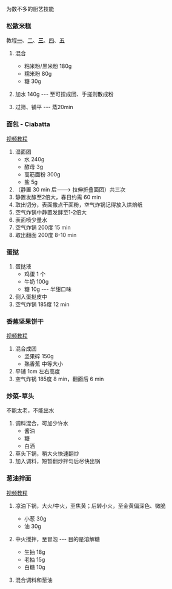 
为数不多的厨艺技能

### 松散米糕

教程[**一**](https://www.bilibili.com/video/BV1ze411S7vZ/)、[二](https://www.bilibili.com/video/BV1kM411H7Np)、[**三**](https://www.bilibili.com/video/BV1p3411L72r/?spm_id_from=333.1387.favlist.content.click&vd_source=6b881ce42dbc3b020b1512cadaf2d8da)、[四](https://www.bilibili.com/video/BV1Ma411W7cQ/)、[五](https://www.bilibili.com/video/BV1RursYMEAj)

1. 混合
    - 粘米粉/黑米粉 180g
    - 糯米粉 80g
    - 糖 30g

2. 加水 140g --- 至可捏成团、手搓则散成粉

3. 过筛、铺平 --- 蒸20min



### 面包 - Ciabatta
[视频教程](https://www.bilibili.com/video/BV1MHFbeHErq/)

1. 湿面团
    - 水 240g
    - 酵母 3g
    - 高筋面粉 300g
    - 盐 5g
2. （静置 30 min 后---> 拉伸折叠面团）共三次
3. 静置发酵至2倍大，春日约需 60 min
4. 取出切分，表面撒点干面粉，空气炸锅记得放入烘焙纸
5. 空气炸锅中静置发酵至1-2倍大
6. 表面喷少量水
7. 空气炸锅 200度 15 min
8. 取出翻面 200度 8-10 min



### 蛋挞

1. 蛋挞液
    - 鸡蛋 1 个
    - 牛奶 100g
    - 糖 10g --- 半甜口味
2. 倒入蛋挞皮中
3. 空气炸锅 185度 12 min



### 香蕉坚果饼干
[视频教程](https://www.bilibili.com/video/BV1mziaYAEjn/)

1. 混合成团
    - 坚果碎 150g
    - 熟香蕉 中等大小
2. 平铺 1cm 左右高度
3. 空气炸锅 185度 8 min，翻面后 6 min


### 炒菜-草头
不能太老，不能出水

1. 调料混合，可加少许水
    - 酱油
    - 糖
    - 白酒
2. 草头下锅，稍大火快速翻炒
3. 加入调料，短暂翻炒拌匀后尽快出锅



### 葱油拌面

[视频教程](https://www.bilibili.com/video/BV1HS411A7a7/)

1. 凉油下锅，大火/中火，至焦黄；后转小火，至金黄偏深色、微脆
    - 小葱 30g
    - 油 30g

2. 中火搅拌，至冒泡 --- 目的是溶解糖
    - 生抽 18g
    - 老抽 15g
    - 白糖 10g

3. 混合调料和葱油




